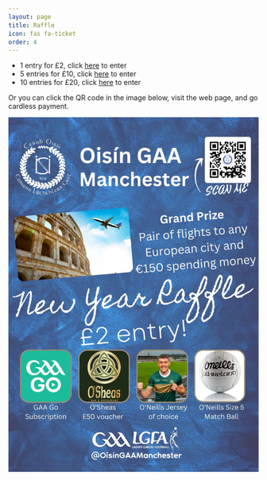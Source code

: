 ```yaml
---
layout: page
title: Raffle
icon: fas fa-ticket
order: 4
---
```


- 1 entry for £2, click [here](https://pay.gocardless.com/BRT0001NKGSTYRP) to enter
- 5 entries for £10, click [here](https://pay.gocardless.com/BRT0001NKW3Z599) to enter
- 10 entries for £20, click [here](https://pay.gocardless.com/BRT0001NKW8E4X9) to enter

Or you can click the QR code in the image below, visit the web page, and go cardless payment.

![img-description](/assets/img/2022-11-oisin-raffle.jpeg)
